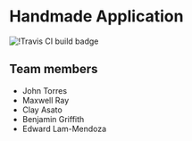 # Handmade Application
![!Travis CI build badge](https://travis-ci.com/green-monkeys/handmade.svg?branch=master)

## Team members
- John Torres
- Maxwell Ray
- Clay Asato
- Benjamin Griffith
- Edward Lam-Mendoza
